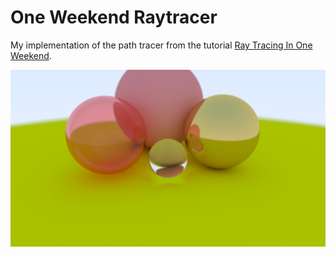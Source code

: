 # One Weekend Raytracer
My implementation of the path tracer from the tutorial [Ray Tracing In One Weekend](https://github.com/RayTracing/raytracing.github.io).

![Last rendered image](image.png)